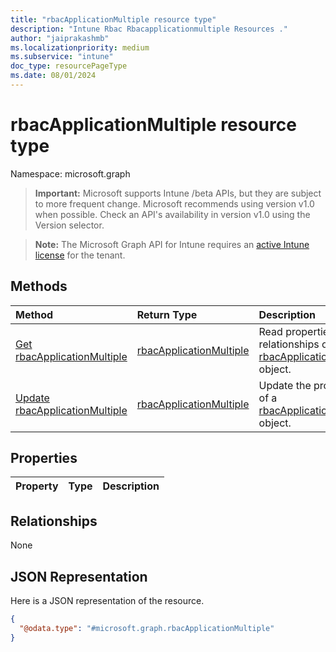 ```yaml
---
title: "rbacApplicationMultiple resource type"
description: "Intune Rbac Rbacapplicationmultiple Resources ."
author: "jaiprakashmb"
ms.localizationpriority: medium
ms.subservice: "intune"
doc_type: resourcePageType
ms.date: 08/01/2024
---
```


# rbacApplicationMultiple resource type

Namespace: microsoft.graph

> **Important:** Microsoft supports Intune /beta APIs, but they are subject to more frequent change. Microsoft recommends using version v1.0 when possible. Check an API's availability in version v1.0 using the Version selector.

> **Note:** The Microsoft Graph API for Intune requires an [active Intune license](https://go.microsoft.com/fwlink/?linkid=839381) for the tenant.



## Methods
|Method|Return Type|Description|
|:---|:---|:---|
|[Get rbacApplicationMultiple](../api/intune-rbac-rbacapplicationmultiple-get.md)|[rbacApplicationMultiple](../resources/intune-rbac-rbacapplicationmultiple.md)|Read properties and relationships of the [rbacApplicationMultiple](../resources/intune-rbac-rbacapplicationmultiple.md) object.|
|[Update rbacApplicationMultiple](../api/intune-rbac-rbacapplicationmultiple-update.md)|[rbacApplicationMultiple](../resources/intune-rbac-rbacapplicationmultiple.md)|Update the properties of a [rbacApplicationMultiple](../resources/intune-rbac-rbacapplicationmultiple.md) object.|

## Properties
|Property|Type|Description|
|:---|:---|:---|

## Relationships
None

## JSON Representation
Here is a JSON representation of the resource.
<!-- {
  "blockType": "resource",
  "keyProperty": "id",
  "@odata.type": "microsoft.graph.rbacApplicationMultiple"
}
-->
``` json
{
  "@odata.type": "#microsoft.graph.rbacApplicationMultiple"
}
```